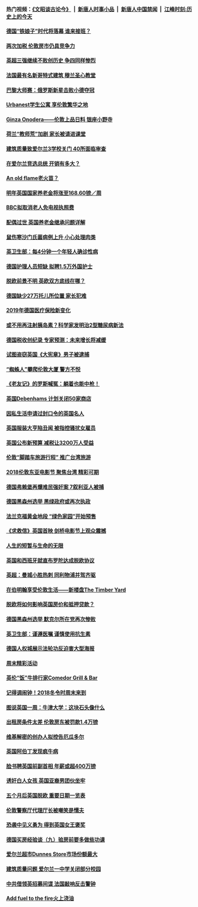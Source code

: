 #### 热门视频：[《文昭谈古论今》](https://github.com/gfw-breaker/wenzhao/blob/master/README.md?t=11070033) &nbsp;|&nbsp; [新唐人时事小品](https://github.com/gfw-breaker/ntdtv-comedy/blob/master/README.md?t=11070033) &nbsp;|&nbsp; [新唐人中国禁闻](https://github.com/gfw-breaker/ntdtv-news/blob/master/README.md?t=11070033) &nbsp;|&nbsp; [江峰时刻:历史上的今天](https://github.com/gfw-breaker/today-in-history/blob/master/README.md?t=11070033) 

#### [德国“铁娘子”时代将落幕 谁来接班？](../pages/nsc974/n10833701.md?t=11070033) 

#### [两次加税 伦敦房市仍具竞争力](../pages/nsc974/n10832030.md?t=11070033) 

#### [英超三强继续不败创历史 争四同样惨烈](../pages/nsc974/n10830095.md?t=11070033) 

#### [法国最有名新哥特式建筑 穆兰圣心教堂](../pages/nsc974/n10829754.md?t=11070033) 

#### [巴黎大师赛：俄罗斯新星击败小德夺冠](../pages/nsc974/n10830134.md?t=11070033) 

#### [Urbanest学生公寓 享伦敦繁华之地](../pages/nsc974/n10828080.md?t=11070033) 

#### [Ginza Onodera——伦敦上品日料 银座小野寺](../pages/nsc974/n10828069.md?t=11070033) 

#### [荷兰“教师荒”加剧 家长被请进课堂](../pages/nsc974/n10826148.md?t=11070033) 

#### [建筑质量致爱尔兰3学校关门 40所面临审查](../pages/nsc974/n10826209.md?t=11070033) 

#### [在爱尔兰竞选总统 开销有多大？](../pages/nsc974/n10826165.md?t=11070033) 

#### [An old flame老火苗？](../pages/nsc974/n10825994.md?t=11070033) 

#### [明年英国国家养老金将涨至168.60镑／周](../pages/nsc974/n10825971.md?t=11070033) 

#### [BBC拟取消老人免电视执照费](../pages/nsc974/n10825959.md?t=11070033) 

#### [配偶过世 英国养老金继承问题详解](../pages/nsc974/n10825931.md?t=11070033) 

#### [鼠伤寒沙门氏菌病例上升 小心处理肉类](../pages/nsc974/n10825924.md?t=11070033) 

#### [英卫生部：每4分钟一个年轻人确诊性病](../pages/nsc974/n10825910.md?t=11070033) 

#### [德国护理人员短缺 拟聘1.5万外国护士](../pages/nsc974/n10824186.md?t=11070033) 

#### [脱欧前景不明 英欧双方底线在哪？](../pages/nsc974/n10823749.md?t=11070033) 

#### [德国缺少27万托儿所位置 家长犯难](../pages/nsc974/n10824147.md?t=11070033) 

#### [2019年德国医疗保险新变化](../pages/nsc974/n10824071.md?t=11070033) 

#### [或不用再注射胰岛素？科学家发明治2型糖尿病新法](../pages/nsc974/n10823372.md?t=11070033) 

#### [德国税收创纪录 专家预测：未来增长将减缓](../pages/nsc974/n10823318.md?t=11070033) 

#### [试图盗窃英国《大宪章》男子被逮捕](../pages/nsc974/n10823790.md?t=11070033) 

#### [“蜘蛛人”攀爬伦敦大厦 警方不悦](../pages/nsc974/n10823780.md?t=11070033) 

#### [《老友记》的罗斯喊冤：躺着也能中枪！](../pages/nsc974/n10823762.md?t=11070033) 

#### [英国Debenhams 计划关闭50家商店](../pages/nsc974/n10823753.md?t=11070033) 

#### [因私生活申请过封口令的英国名人](../pages/nsc974/n10823742.md?t=11070033) 

#### [英国服装大亨陷丑闻 被指控骚扰女雇员](../pages/nsc974/n10823677.md?t=11070033) 

#### [英国公布新预算 减税让3200万人受益](../pages/nsc974/n10823428.md?t=11070033) 

#### [伦敦“脚踏车旅游行程” 推广台湾旅游](../pages/nsc974/n10823414.md?t=11070033) 

#### [2018伦敦东亚电影节 聚焦台湾 精彩可期](../pages/nsc974/n10823363.md?t=11070033) 

#### [德国弗赖堡再爆难民强奸案 7叙利亚人被捕](../pages/nsc974/n10820972.md?t=11070033) 

#### [德国黑森州选举 黑绿政府或再次执政](../pages/nsc974/n10820914.md?t=11070033) 

#### [法兰克福黄金地段 “绿色家园”开始预售](../pages/nsc974/n10820548.md?t=11070033) 

#### [《求救信》英国首映 剑桥电影节上观众震撼](../pages/nsc974/n10818392.md?t=11070033) 

#### [人生的短暂与生命的无限](../pages/nsc974/n10818124.md?t=11070033) 

#### [英国和西班牙就直布罗陀达成脱欧协议](../pages/nsc974/n10818119.md?t=11070033) 

#### [英超：曼城小胜热刺 同利物浦并驾齐驱](../pages/nsc974/n10817243.md?t=11070033) 

#### [在伯明翰享受伦敦生活——新楼盘The Timber Yard](../pages/nsc974/n10816517.md?t=11070033) 

#### [脱欧将如何影响英国房价和抵押贷款？](../pages/nsc974/n10816491.md?t=11070033) 

#### [德国黑森州选举 默克尔所在党再次惨败](../pages/nsc974/n10814355.md?t=11070033) 

#### [英卫生部：谨遵医嘱 谨慎使用抗生素](../pages/nsc974/n10814251.md?t=11070033) 

#### [德国人权城展示法轮功反迫害大型海报](../pages/nsc974/n10813515.md?t=11070033) 

#### [周末精彩活动](../pages/nsc974/n10813060.md?t=11070033) 

#### [英伦“饭”牛排行家Comedor Grill & Bar](../pages/nsc974/n10813052.md?t=11070033) 

#### [记得调闹钟！2018冬令时周末来到](../pages/nsc974/n10813042.md?t=11070033) 

#### [图说英国一周：牛津大学：这块石头像什么](../pages/nsc974/n10813028.md?t=11070033) 

#### [出租房条件太差 伦敦房东被罚款1.4万镑](../pages/nsc974/n10813024.md?t=11070033) 

#### [维基解密的创办人拟控告厄瓜多尔](../pages/nsc974/n10813022.md?t=11070033) 

#### [英国阿伯丁发现疯牛病](../pages/nsc974/n10813015.md?t=11070033) 

#### [脸书聘英国前副首相 年薪或超400万镑](../pages/nsc974/n10813003.md?t=11070033) 

#### [诱奸白人女孩 英国亚裔男团伙坐牢](../pages/nsc974/n10812999.md?t=11070033) 

#### [五个月后英国脱欧 重要日期一览表](../pages/nsc974/n10812997.md?t=11070033) 

#### [伦敦警察厅代理厅长被嘲笑是懦夫](../pages/nsc974/n10812994.md?t=11070033) 

#### [恐袭中见义勇为 得到英国女王褒奖](../pages/nsc974/n10812990.md?t=11070033) 

#### [德国买房经验谈（九）验房前要多做些功课](../pages/nsc974/n10810647.md?t=11070033) 

#### [爱尔兰超市Dunnes Store市场份额最大](../pages/nsc974/n10810621.md?t=11070033) 

#### [建筑质量问题 爱尔兰一中学关闭部分校园](../pages/nsc974/n10810599.md?t=11070033) 

#### [中共借领英招募间谍 法国敲响反击警钟](../pages/nsc974/n10808700.md?t=11070033) 

#### [Add fuel to the fire火上浇油](../pages/nsc974/n10808877.md?t=11070033) 

